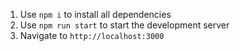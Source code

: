 1. Use `npm i` to install all dependencies
2. Use `npm run start` to start the development server
3. Navigate to `http://localhost:3000`
